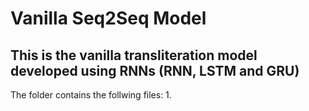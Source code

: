 # Vanilla Seq2Seq Model
## This is the vanilla transliteration model developed using RNNs (RNN, LSTM and GRU)
The folder contains the follwing files:
1. 
